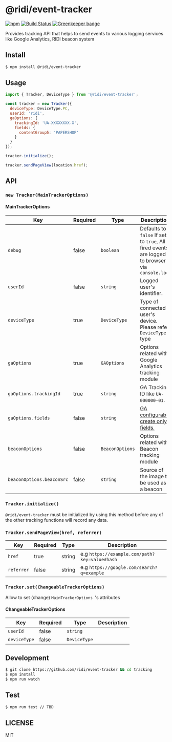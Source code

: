 # @ridi/event-tracker

[![npm](https://img.shields.io/npm/v/@ridi/event-tracker.svg)](https://www.npmjs.com/package/@ridi/event-tracker)
[![Build Status](https://travis-ci.org/ridi/event-tracker.svg?branch=master)](https://travis-ci.org/ridi/event-tracker)
[![Greenkeeper badge](https://badges.greenkeeper.io/ridi/event-tracker.svg)](https://greenkeeper.io/)

Provides tracking API that helps to send events to various logging services like Google Analytics, RIDI beacon system

## Install

```bash
$ npm install @ridi/event-tracker
```

## Usage

```javascript
import { Tracker, DeviceType } from '@ridi/event-tracker';

const tracker = new Tracker({
  deviceType: DeviceType.PC,
  userId: 'ridi',
  gaOptions: {
    trackingId: 'UA-XXXXXXXX-X',
    fields: {
      contentGroup5: 'PAPERSHOP'
    }
  }
});

tracker.initialize();

tracker.sendPageView(location.href);
```

## API

### `new Tracker(MainTrackerOptions)`

#### MainTrackerOptions

| Key                       | Required | Type            | Description                                                  |
| ------------------------- | -------- | --------------- | ------------------------------------------------------------ |
| `debug`                   | false    | `boolean`       | Defaults to `false`  If set to `true`, All fired events are logged to browser via `console.log` |
| `userId`                  | false    | `string`        | Logged user's identifier.                                    |
| `deviceType`              | true     | `DeviceType`    | Type of connected user's device. Please refer `DeviceType` type |
| `gaOptions`               | true     | `GAOptions`     | Options related with Google Analytics tracking module        |
| `gaOptions.trackingId`    | true     | `string`        | GA Tracking ID like `UA-000000-01`.                          |
| `gaOptions.fields`        | false    | `string`        | [GA configurable create only fields.](https://developers.google.com/analytics/devguides/collection/analyticsjs/field-reference) |
| `beaconOptions`           | false    | `BeaconOptions` | Options related with Beacon tracking module                  |
| `beaconOptions.beaconSrc` | false    | `string`        | Source of the image to be used as a beacon                   |

### `Tracker.initialize()`

`@ridi/event-tracker` must be initialized by using this method before any of the other tracking functions will record any data. 

### `Tracker.sendPageView(href, referrer)`

| Key        | Required | Type   | Description                                   |
| ---------- | -------- | ------ | --------------------------------------------- |
| `href`     | true     | string | e.g `https://example.com/path?key=value#hash` |
| `referrer` | false    | string | e.g `https://google.com/search?q=example`     |

### `Tracker.set(ChangeableTrackerOptions)`

Allow to set (change) `MainTrackerOptions `'s attributes

#### ChangeableTrackerOptions

| Key          | Required | Type         | Description |
| ------------ | -------- | ------------ | ----------- |
| `userId`     | false    | `string`     |             |
| `deviceType` | false    | `DeviceType` |             |



## Development

```bash
$ git clone https://github.com/ridi/event-tracker && cd tracking
$ npm install
$ npm run watch
```

## Test

```bash
$ npm run test // TBD
```

## LICENSE

MIT
